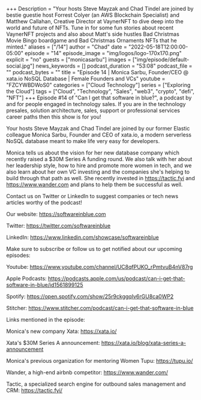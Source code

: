 +++
Description = "Your hosts Steve Mayzak and Chad Tindel are joined by bestie guestie host Forrest Colyer (an AWS Blockchain Specialist) and Matthew Callahan, Creative Director at VaynerNFT to dive deep into the world and future of NFTs. Tune in for some fun stories about recent VaynerNFT projects and also about Matt's side hustles Bad Christmas Movie Bingo boardgame and Bad Christmas Ornaments NFTs that he minted."
aliases = ["/14"]
author = "Chad"
date = "2022-05-18T12:00:00-05:00"
episode = "14"
episode_image = "img/logos/logo-170x170.png"
explicit = "no"
guests = ["monicasarbu"]
images = ["img/episode/default-social.jpg"]
news_keywords = []
podcast_duration = "53:08"
podcast_file = ""
podcast_bytes = ""
title = "Episode 14 | Monica Sarbu, Founder/CEO @ xata.io NoSQL Database | Female Founders and VCs"
youtube = "FZCYWBDWoS0"
categories = ["Cloud Technology"]
series = ["Exploring the Cloud"]
tags = ["Cloud", "Technology", "Sales", "web3", "crypto", "defi", "NFT"]
+++
Episode #14 of "Can I get that software in blue?", a podcast by and for people engaged in technology sales. If you are in the technology presales, solution architecture, sales, support or professional services career paths then this show is for you!

Your hosts Steve Mayzak and Chad Tindel are joined by our former Elastic colleague Monica Sarbu, Founder and CEO of xata.io, a modern serverless NoSQL database meant to make life very easy for developers.

Monica tells us about the vision for her new database company which recently raised a $30M Series A funding round. We also talk with her about her leadership style, how to hire and promote more women in tech, and we also learn about her own VC investing and the companies she's helping to build through that path as well. She recently invested in https://tactic.fyi and https://www.wander.com and plans to help them be successful as well.

Contact us on Twitter or LinkedIn to suggest companies or tech news articles worthy of the podcast!

Our website: https://softwareinblue.com

Twitter: https://twitter.com/softwareinblue

LinkedIn: https://www.linkedin.com/showcase/softwareinblue

Make sure to subscribe or follow us to get notified about our upcoming episodes:

Youtube: https://www.youtube.com/channel/UC8qfPUKO_rPmtvuB4nV87rg

Apple Podcasts: https://podcasts.apple.com/us/podcast/can-i-get-that-software-in-blue/id1561899125

Spotify: https://open.spotify.com/show/25r9ckggqIv6rGU8ca0WP2

Stitcher: https://www.stitcher.com/podcast/can-i-get-that-software-in-blue

Links mentioned in the episode:

Monica's new company Xata: https://xata.io/

Xata's $30M Series A announcement: https://xata.io/blog/xata-series-a-announcement

Monica's previous organization for mentoring Women Tupu: https://tupu.io/

Wander, a high-end airbnb competitor: https://www.wander.com/

Tactic, a specialized search engine for outbound sales management and CRM: https://tactic.fyi/

